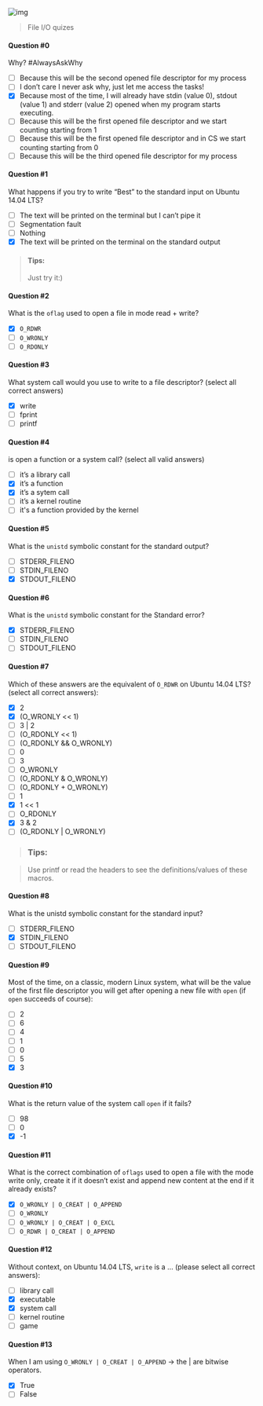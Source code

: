 ![img](https://assets.imaginablefutures.com/media/images/ALX_Logo.max-200x150.png)
>  File I/O quizes


#### Question #0
Why? #AlwaysAskWhy
* [ ] Because this will be the second opened file descriptor for my process
* [ ] I don’t care I never ask why, just let me access the tasks!
* [X] Because most of the time, I will already have stdin (value 0), stdout (value 1) and stderr (value 2) opened when my program starts executing.
* [ ] Because this will be the first opened file descriptor and we start counting starting from 1
* [ ] Because this will be the first opened file descriptor and in CS we start counting starting from 0
* [ ] Because this will be the third opened file descriptor for my process

#### Question #1
What happens if you try to write “Best” to the standard input on Ubuntu 14.04 LTS?

* [ ] The text will be printed on the terminal but I can’t pipe it
* [ ] Segmentation fault
* [ ] Nothing
* [X] The text will be printed on the terminal on the standard output
> #### Tips:
> Just try it:)

#### Question #2
What is the ```oflag``` used to open a file in mode read + write?

* [X] ```O_RDWR```
* [ ] ```O_WRONLY```
* [ ] ```O_RDONLY```

#### Question #3
What system call would you use to write to a file descriptor? (select all correct answers)
* [X] write
* [ ] fprint
* [ ] printf

#### Question #4
is open a function or a system call? (select all valid answers)
* [ ] it’s a library call
* [X] it’s a function
* [X] it’s a sytem call
* [ ] it’s a kernel routine
* [ ] it's a function provided by the kernel

#### Question #5
What is the ```unistd``` symbolic constant for the standard output?
* [ ] STDERR_FILENO
* [ ] STDIN_FILENO
* [X] STDOUT_FILENO

#### Question #6
What is the ```unistd``` symbolic constant for the Standard error?
* [X] STDERR_FILENO
* [ ] STDIN_FILENO
* [ ] STDOUT_FILENO

#### Question #7
Which of these answers are the equivalent of ```O_RDWR``` on Ubuntu 14.04 LTS? (select all correct answers):
* [X] 2
* [X] (O_WRONLY << 1)
* [ ] 3 | 2
* [ ] (O_RDONLY << 1)
* [ ] (O_RDONLY && O_WRONLY)
* [ ] 0 
* [ ] 3
* [ ] O_WRONLY
* [ ] (O_RDONLY & O_WRONLY)
* [ ] (O_RDONLY + O_WRONLY)
* [ ] 1
* [X] 1 << 1
* [ ] O_RDONLY
* [X] 3 & 2
* [ ] (O_RDONLY | O_WRONLY)
> ### Tips:

>Use printf or read the headers to see the definitions/values of these macros.

#### Question #8
What is the unistd symbolic constant for the standard input?
* [ ] STDERR_FILENO
* [X] STDIN_FILENO
* [ ] STDOUT_FILENO

#### Question #9
Most of the time, on a classic, modern Linux system, what will be the value of the first file descriptor you will get after opening a new file with ```open``` (if ```open``` succeeds of course):
* [ ] 2
* [ ] 6
* [ ] 4
* [ ] 1
* [ ] 0
* [ ] 5
* [X] 3

#### Question #10
What is the return value of the system call ```open``` if it fails?

* [ ] 98
* [ ] 0
* [X] -1

#### Question #11
What is the correct combination of ```oflags``` used to open a file with the mode write only, create it if it doesn’t exist and append new content at the end if it already exists?
* [X] ```O_WRONLY | O_CREAT | O_APPEND```
* [ ] ```O_WRONLY```
* [ ] ```O_WRONLY | O_CREAT | O_EXCL```
* [ ] ```O_RDWR | O_CREAT | O_APPEND```

#### Question #12
Without context, on Ubuntu 14.04 LTS, ```write``` is a … (please select all correct answers):
* [ ] library call
* [X] executable
* [X] system call
* [ ] kernel routine
* [ ] game

#### Question #13
When I am using ```O_WRONLY | O_CREAT | O_APPEND``` -> the | are bitwise operators.
* [X] True
* [ ] False